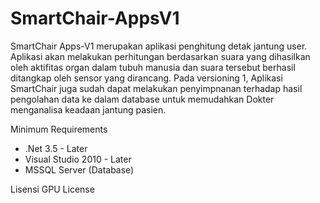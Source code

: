 # SmartChair-AppsV1
SmartChair Apps-V1 merupakan aplikasi penghitung detak jantung user. Aplikasi akan melakukan perhitungan berdasarkan suara yang dihasilkan oleh aktifitas organ dalam tubuh manusia dan suara tersebut berhasil ditangkap oleh sensor yang dirancang. Pada versioning 1, Aplikasi SmartChair juga sudah dapat melakukan penyimpnanan terhadap hasil pengolahan data ke dalam database untuk memudahkan Dokter menganalisa keadaan jantung pasien. 

Minimum Requirements
* .Net 3.5 - Later
* Visual Studio 2010 - Later
* MSSQL Server (Database)

Lisensi
GPU License
